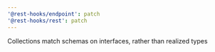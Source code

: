 ```yaml
---
'@rest-hooks/endpoint': patch
'@rest-hooks/rest': patch
---
```


Collections match schemas on interfaces, rather than realized types
